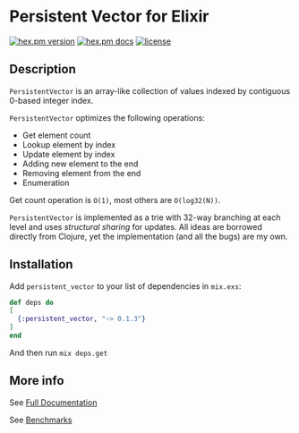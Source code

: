 # Persistent Vector for Elixir
[![hex.pm version](https://img.shields.io/hexpm/v/persistent_vector.svg)](https://hex.pm/packages/persistent_vector)
[![hex.pm docs](http://img.shields.io/badge/hex-docs-green.svg?style=flat)](https://hexdocs.pm/persistent_vector)
[![license](https://img.shields.io/hexpm/l/persistent_vector.svg)](LICENSE.md)

## Description

`PersistentVector` is an array-like collection of values indexed by contiguous 0-based integer index.

`PersistentVector` optimizes the following operations:
* Get element count
* Lookup element by index
* Update element by index
* Adding new element to the end
* Removing element from the end
* Enumeration

Get count operation is `O(1)`, most others are `O(log32(N))`.

`PersistentVector` is implemented as a trie with 32-way branching at each level and uses *structural sharing* for updates.
All ideas are borrowed directly from Clojure, yet the implementation (and all the bugs) are my own.

## Installation

Add `persistent_vector` to your list of dependencies in `mix.exs`:

```elixir
def deps do
[
  {:persistent_vector, "~> 0.1.3"}
]
end
```
And then run `mix deps.get`

## More info

See [Full Documentation](https://hexdocs.pm/persistent_vector)

See [Benchmarks](https://hexdocs.pm/persistent_vector/benchmarks.html)
